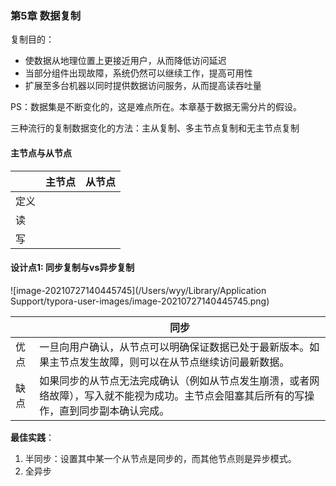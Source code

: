 ### 第5章 数据复制



复制目的：

+ 使数据从地理位置上更接近用户，从而降低访问延迟
+ 当部分组件出现故障，系统仍然可以继续工作，提高可用性
+ 扩展至多台机器以同时提供数据访问服务，从而提高读吞吐量



PS：数据集是不断变化的，这是难点所在。本章基于数据无需分片的假设。

三种流行的复制数据变化的方法：主从复制、多主节点复制和无主节点复制



#### 主节点与从节点

|      | 主节点 | 从节点 |
| ---- | ------ | ------ |
| 定义 |        |        |
| 读   |        |        |
| 写   |        |        |



#### 设计点1: 同步复制与vs异步复制

![image-20210727140445745](/Users/wyy/Library/Application Support/typora-user-images/image-20210727140445745.png)



|      | 同步                                                         |
| ---- | ------------------------------------------------------------ |
| 优点 | 一旦向用户确认，从节点可以明确保证数据已处于最新版本。如果主节点发生故障，则可以在从节点继续访问最新数据。 |
| 缺点 | 如果同步的从节点无法完成确认（例如从节点发生崩溃，或者网络故障），写入就不能视为成功。主节点会阻塞其后所有的写操作，直到同步副本确认完成。 |

 **最佳实践**：

1. 半同步：设置其中某一个从节点是同步的，而其他节点则是异步模式。
2. 全异步





